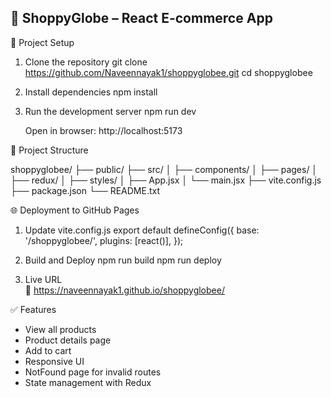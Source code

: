 
📘 ShoppyGlobe – React E-commerce App
----------------------------------------

🔧 Project Setup

1. Clone the repository
   git clone https://github.com/Naveennayak1/shoppyglobee.git
   cd shoppyglobee

2. Install dependencies
   npm install

3. Run the development server
   npm run dev

   Open in browser: http://localhost:5173


📁 Project Structure

shoppyglobee/
├── public/
├── src/
│   ├── components/
│   ├── pages/
│   ├── redux/
│   ├── styles/
│   ├── App.jsx
│   └── main.jsx
├── vite.config.js
├── package.json
└── README.txt


🌐 Deployment to GitHub Pages

1. Update vite.config.js
   export default defineConfig({
     base: '/shoppyglobee/',
     plugins: [react()],
   });

2. Build and Deploy
   npm run build
   npm run deploy

3. Live URL  
   🔗 https://naveennayak1.github.io/shoppyglobee/


✅ Features

- View all products
- Product details page
- Add to cart
- Responsive UI
- NotFound page for invalid routes
- State management with Redux
